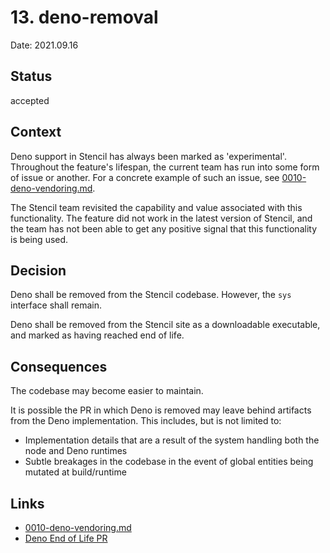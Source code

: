# 13. deno-removal

Date: 2021.09.16

## Status

accepted

## Context

Deno support in Stencil has always been marked as 'experimental'. Throughout the feature's lifespan, the current team
has run into some form of issue or another. For a concrete example of such an issue, see 
[0010-deno-vendoring.md](./0010-deno-vendoring.md).

The Stencil team revisited the capability and value associated with this functionality. The feature did not work in 
the latest version of Stencil, and the team has not been able to get any positive signal that this functionality is 
being used. 

## Decision

Deno shall be removed from the Stencil codebase. However, the `sys` interface shall remain.

Deno shall be removed from the Stencil site as a downloadable executable, and marked as having reached end of life.

## Consequences

The codebase may become easier to maintain.

It is possible the PR in which Deno is removed may leave behind artifacts from the Deno implementation. This includes,
but is not limited to:
- Implementation details that are a result of the system handling both the node and Deno runtimes
- Subtle breakages in the codebase in the event of global entities being mutated at build/runtime

## Links

- [0010-deno-vendoring.md](./0010-deno-vendoring.md)
- [Deno End of Life PR](https://github.com/ionic-team/stencil-site/pull/764)